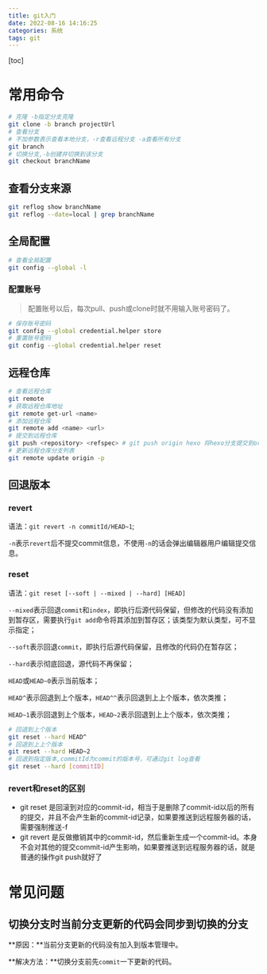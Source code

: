 ```yaml
---
title: git入门
date: 2022-08-16 14:16:25
categories: 系统
tags: git
---
```


[toc]

# 常用命令

```bash
# 克隆 -b指定分支克隆
git clone -b branch projectUrl
# 查看分支
# 不加参数表示查看本地分支，-r查看远程分支 -a查看所有分支
git branch
# 切换分支,-b创建并切换到该分支
git checkout branchName
```

## 查看分支来源

```bash
git reflog show branchName
git reflog --date=local | grep branchName
```

## 全局配置

```bash
# 查看全局配置
git config --global -l
```



### 配置账号

> 配置账号以后，每次pull、push或clone时就不用输入账号密码了。

```bash
# 保存账号密码
git config --global credential.helper store
# 重置账号密码
git config --global credential.helper reset
```

## 远程仓库

```bash
# 查看远程仓库
git remote
# 获取远程仓库地址
git remote get-url <name>
# 添加远程仓库
git remote add <name> <url>
# 提交到远程仓库
git push <repository> <refspec> # git push origin hexo 将hexo分支提交到origin仓库
# 更新远程仓库分支列表
git remote update origin -p
```

## 回退版本

### revert

语法：`git revert -n commitId/HEAD~1`;

`-n`表示`revert`后不提交commit信息，不使用`-n`的话会弹出编辑器用户编辑提交信息。

### reset

语法：`git reset [--soft | --mixed | --hard] [HEAD]`

`--mixed`表示回退`commit`和`index`，即执行后源代码保留，但修改的代码没有添加到暂存区，需要执行`git add`命令将其添加到暂存区；该类型为默认类型，可不显示指定；

`--soft`表示回退`commit`，即执行后源代码保留，且修改的代码仍在暂存区；

`--hard`表示彻底回退，源代码不再保留；

`HEAD`或`HEAD~0`表示当前版本；

`HEAD^`表示回退到上个版本，`HEAD^^`表示回退到上上个版本，依次类推；

`HEAD~1`表示回退到上个版本，`HEAD~2`表示回退到上上个版本，依次类推；

```bash
# 回退到上个版本
git reset --hard HEAD^
# 回退到上上个版本
git reset --hard HEAD~2
# 回退到指定版本,commitId为commit的版本号，可通过git log查看
git reset --hard [commitID]
```

### revert和reset的区别

- git reset 是回滚到对应的commit-id，相当于是删除了commit-id以后的所有的提交，并且不会产生新的commit-id记录，如果要推送到远程服务器的话，需要强制推送-f
- git revert 是反做撤销其中的commit-id，然后重新生成一个commit-id。本身不会对其他的提交commit-id产生影响，如果要推送到远程服务器的话，就是普通的操作git push就好了



# 常见问题

## 切换分支时当前分支更新的代码会同步到切换的分支

**原因：**当前分支更新的代码没有加入到版本管理中。

**解决方法：**切换分支前先`commit`一下更新的代码。

